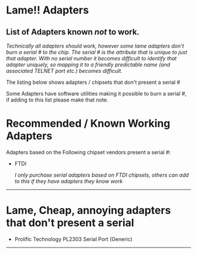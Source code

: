 # Lame!! Adapters

## List of Adapters known *not* to work.

*Technically all adapters should work, however some lame adapters don't burn a serial # to the chip.  The serial # is the attribute that is unique to just that adapter.  With no serial number it becomes difficult to identify that adapter uniquely, so mapping it to a friendly predictable name (and associated TELNET port etc.) becomes difficult.*

The listing below shows adapters / chipsets that don't present a serial #

Some Adapters have software utilities making it possible to burn a serial #, if adding to this list please make that note.

# Recommended / Known Working Adapters
Adapters based on the Following chipset vendors present a serial #:
- FTDI

    *I only purchase serial adapters based on FTDI chipsets, others can add to this if they have adapters they know work*
------

# Lame, Cheap, annoying adapters that don't present a serial #


 - Prolific Technology PL2303 Serial Port (Generic)
 ------